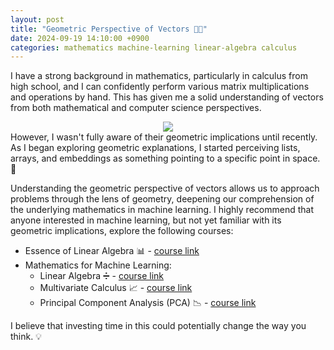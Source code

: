 ```yaml
---
layout: post
title: "Geometric Perspective of Vectors 📐✨"
date: 2024-09-19 14:10:00 +0900
categories: mathematics machine-learning linear-algebra calculus
---
```


I have a strong background in mathematics, particularly in calculus from high school, and I can confidently perform various matrix multiplications and operations by hand. This has given me a solid understanding of vectors from both mathematical and computer science perspectives.

<div align="center">
  <img src="https://www.3blue1brown.com/content/lessons/2016/vectors/figures/introduction/Perspectives.svg">
</div>
However, I wasn't fully aware of their geometric implications until recently. As I began exploring geometric explanations, I started perceiving lists, arrays, and embeddings as something pointing to a specific point in space. 🌌

Understanding the geometric perspective of vectors allows us to approach problems through the lens of geometry, deepening our comprehension of the underlying mathematics in machine learning. I highly recommend that anyone interested in machine learning, but not yet familiar with its geometric implications, explore the following courses:

- Essence of Linear Algebra 📊 - [course link](https://www.3blue1brown.com/topics/linear-algebra)
- Mathematics for Machine Learning:
  - Linear Algebra ➗ - [course link](https://www.coursera.org/learn/linear-algebra-machine-learning)
  - Multivariate Calculus 📈 - [course link](https://www.coursera.org/learn/multivariate-calculus-machine-learning)
  - Principal Component Analysis (PCA) 📉 - [course link](https://www.coursera.org/learn/pca-machine-learning)

I believe that investing time in this could potentially change the way you think. 💡
